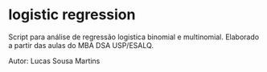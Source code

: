# logistic regression

Script para análise de regressão logistica binomial e multinomial. Elaborado a partir das aulas do MBA DSA USP/ESALQ.  

Autor: Lucas Sousa Martins
